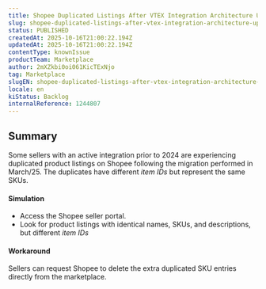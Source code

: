 ```yaml
---
title: Shopee Duplicated Listings After VTEX Integration Architecture Updates
slug: shopee-duplicated-listings-after-vtex-integration-architecture-updates
status: PUBLISHED
createdAt: 2025-10-16T21:00:22.194Z
updatedAt: 2025-10-16T21:00:22.194Z
contentType: knownIssue
productTeam: Marketplace
author: 2mXZkbi0oi061KicTExNjo
tag: Marketplace
slugEN: shopee-duplicated-listings-after-vtex-integration-architecture-updates
locale: en
kiStatus: Backlog
internalReference: 1244807
---
```


## Summary


Some sellers with an active integration prior to 2024 are experiencing duplicated product listings on Shopee following the migration performed in March/25. The duplicates have different _item IDs_ but represent the same SKUs.




#### Simulation



- Access the Shopee seller portal.
- Look for product listings with identical names, SKUs, and descriptions, but different _item IDs_


#### Workaround


Sellers can request Shopee to delete the extra duplicated SKU entries directly from the marketplace.



